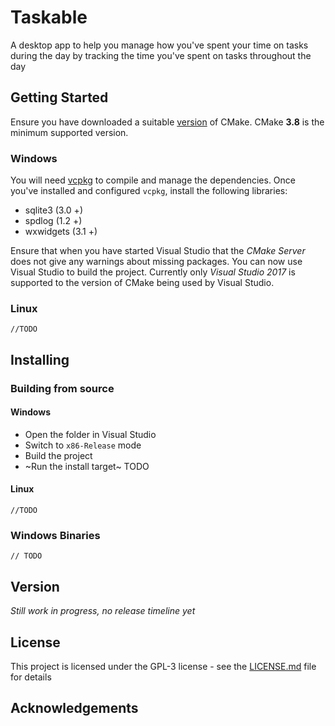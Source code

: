 # Taskable
A desktop app to help you manage how you've spent your time on tasks during the day by tracking the time you've spent on tasks throughout the day

## Getting Started
Ensure you have downloaded a suitable [version](https://cmake.org/download/) of CMake. CMake **3.8** is the minimum supported version.

### Windows
You will need [vcpkg](https://github.com/Microsoft/vcpkg) to compile and manage the dependencies.
Once you've installed and configured `vcpkg`, install the following libraries:

 * sqlite3 (3.0 +)
 * spdlog (1.2 +)
 * wxwidgets (3.1 +)

Ensure that when you have started Visual Studio that the _CMake Server_ does not give any warnings about missing packages.
You can now use Visual Studio to build the project. Currently only _Visual Studio 2017_ is supported to the version of CMake being used by Visual Studio.

### Linux
`//TODO`

## Installing
### Building from source
#### Windows
* Open the folder in Visual Studio
* Switch to `x86-Release` mode
* Build the project
* ~Run the install target~ TODO

#### Linux
`//TODO`

### Windows Binaries
`// TODO`

## Version
_Still work in progress, no release timeline yet_

## License
This project is licensed under the GPL-3 license - see the [LICENSE.md](LICENSE.md) file for details

## Acknowledgements


